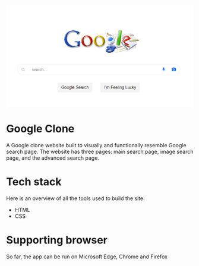 ![homepage image](./images/homepage.png)

# Google Clone

A Google clone website built to visually and functionally resemble Google search page. The website has three pages: main search page, image search page, and the advanced search page.

# Tech stack

Here is an overview of all the tools used to build the site:

* HTML
* CSS

# Supporting browser

So far, the app can be run on Microsoft Edge, Chrome and Firefox

#
<!-- Here is the link to my link to my hosted working app => [Trading-Avenue](https://trading-avenue.onrender.com/)

Thank you for visiting! -->



